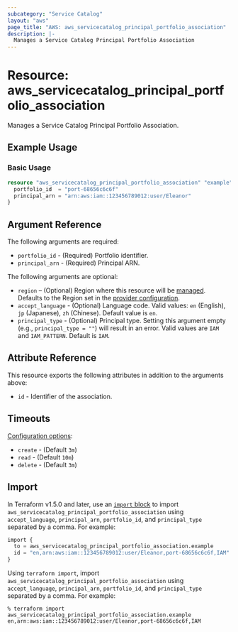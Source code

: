 ```yaml
---
subcategory: "Service Catalog"
layout: "aws"
page_title: "AWS: aws_servicecatalog_principal_portfolio_association"
description: |-
  Manages a Service Catalog Principal Portfolio Association
---
```


# Resource: aws_servicecatalog_principal_portfolio_association

Manages a Service Catalog Principal Portfolio Association.

## Example Usage

### Basic Usage

```terraform
resource "aws_servicecatalog_principal_portfolio_association" "example" {
  portfolio_id  = "port-68656c6c6f"
  principal_arn = "arn:aws:iam::123456789012:user/Eleanor"
}
```

## Argument Reference

The following arguments are required:

* `portfolio_id` - (Required) Portfolio identifier.
* `principal_arn` - (Required) Principal ARN.

The following arguments are optional:

* `region` – (Optional) Region where this resource will be [managed](https://docs.aws.amazon.com/general/latest/gr/rande.html#regional-endpoints). Defaults to the Region set in the [provider configuration](https://registry.terraform.io/providers/hashicorp/aws/latest/docs#aws-configuration-reference).
* `accept_language` - (Optional) Language code. Valid values: `en` (English), `jp` (Japanese), `zh` (Chinese). Default value is `en`.
* `principal_type` - (Optional) Principal type. Setting this argument empty (e.g., `principal_type = ""`) will result in an error. Valid values are `IAM` and `IAM_PATTERN`. Default is `IAM`.

## Attribute Reference

This resource exports the following attributes in addition to the arguments above:

* `id` - Identifier of the association.

## Timeouts

[Configuration options](https://developer.hashicorp.com/terraform/language/resources/syntax#operation-timeouts):

- `create` - (Default `3m`)
- `read` - (Default `10m`)
- `delete` - (Default `3m`)

## Import

In Terraform v1.5.0 and later, use an [`import` block](https://developer.hashicorp.com/terraform/language/import) to import `aws_servicecatalog_principal_portfolio_association` using `accept_language`, `principal_arn`, `portfolio_id`, and `principal_type` separated by a comma. For example:

```terraform
import {
  to = aws_servicecatalog_principal_portfolio_association.example
  id = "en,arn:aws:iam::123456789012:user/Eleanor,port-68656c6c6f,IAM"
}
```

Using `terraform import`, import `aws_servicecatalog_principal_portfolio_association` using `accept_language`, `principal_arn`, `portfolio_id`, and `principal_type` separated by a comma. For example:

```console
% terraform import aws_servicecatalog_principal_portfolio_association.example en,arn:aws:iam::123456789012:user/Eleanor,port-68656c6c6f,IAM
```
